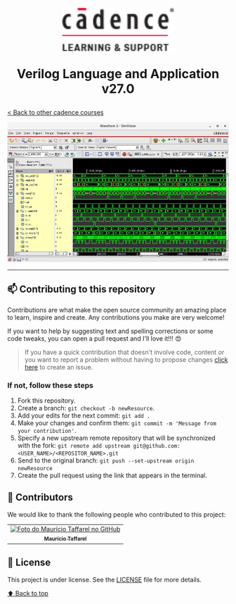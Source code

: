 <h1 id="inicio" align="center">
  <br>
  <img src="assets/logo.png" alt="Just a simple icon" height="100">
  <br>

Verilog Language and Application v27.0

</h1>

[< Back to other cadence courses](https://github.com/taffarel55/CADEMICS)


![Xcelium](assets/xcelium.jpg)

---

<h2 id="contribuir">📫 Contributing to this repository</h2>

Contributions are what make the open source community an amazing place to learn, inspire and create. Any contributions you make are very welcome!

If you want to help by suggesting text and spelling corrections or some code tweaks, you can open a pull request and I'll love it!!! :heart_eyes:

> If you have a quick contribution that doesn't involve code, content or you want to report a problem without having to propose changes [click here](https://github.com/<USER_NAME>/<PROJECT_NAME>/issues/new) to create an issue.

### If not, follow these steps

1. Fork this repository.
2. Create a branch: `git checkout -b newResource`.
3. Add your edits for the next commit: `git add .`
4. Make your changes and confirm them: `git commit -m 'Message from your contribution'`.
5. Specify a new upstream remote repository that will be synchronized with the fork: `git remote add upstream git@github.com:<USER_NAME>/<REPOSITOR_NAME>.git`
6. Send to the original branch: `git push --set-upstream origin newResource`
7. Create the pull request using the link that appears in the terminal.

## 🤝 Contributors

We would like to thank the following people who contributed to this project:

<table>
  <tr>
    <td align="center">
      <a href="https://github.com/taffarel55">
        <img src="https://avatars3.githubusercontent.com/u/18634201" width="100px;" alt="Foto do Maurício Taffarel no GitHub"/><br>
        <sub>
          <b>Maurício Taffarel</b>
        </sub>
      </a>
    </td>
    <!--
    <td align="center">
      <a href="#">
        <img src="https://s2.glbimg.com/FUcw2usZfSTL6yCCGj3L3v3SpJ8=/smart/e.glbimg.com/og/ed/f/original/2019/04/25/zuckerberg_podcast.jpg" width="100px;" alt="Foto do Mark Zuckerberg"/><br>
        <sub>
          <b>Mark Zuckerberg</b>
        </sub>
      </a>
    </td>
    <td align="center">
      <a href="#">
        <img src="https://miro.medium.com/max/360/0*1SkS3mSorArvY9kS.jpg" width="100px;" alt="Foto do Steve Jobs"/><br>
        <sub>
          <b>Steve Jobs</b>
        </sub>
      </a>
    </td>
    -->
  </tr>
</table>

## 📝 License

This project is under license. See the [LICENSE](LICENSE) file for more details.

[⬆ Back to top](#inicio)<br>